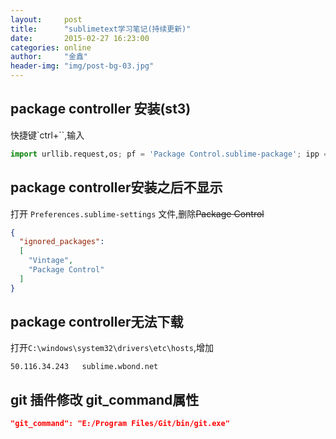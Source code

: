 ```yaml
---
layout:     post
title:      "sublimetext学习笔记(持续更新)"
date:       2015-02-27 16:23:00
categories: online
author:     "金鑫"
header-img: "img/post-bg-03.jpg"
---
```


## package controller 安装(st3)
快捷键`ctrl+``,输入

```python
import urllib.request,os; pf = 'Package Control.sublime-package'; ipp = sublime.installed_packages_path(); urllib.request.install_opener( urllib.request.build_opener( urllib.request.ProxyHandler()) ); open(os.path.join(ipp, pf), 'wb').write(urllib.request.urlopen( 'http://sublime.wbond.net/' + pf.replace(' ','%20')).read())
```

## package controller安装之后不显示
打开 `Preferences.sublime-settings` 文件,删除~~Package Control~~

```json
{
  "ignored_packages":
  [
  	"Vintage",
  	"Package Control"
  ]
}
```

## package controller无法下载
打开`C:\windows\system32\drivers\etc\hosts`,增加

```
50.116.34.243   sublime.wbond.net
```

## git 插件修改 git_command属性

```json
"git_command": "E:/Program Files/Git/bin/git.exe"
```
